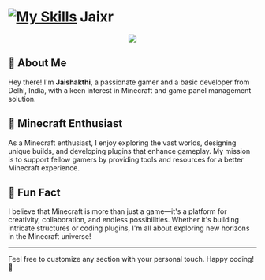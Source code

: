 # [![My Skills](https://skillicons.dev/icons?i=htmx)](https://skillicons.dev) Jaixr

<p align="center">
  <a href="">
    <img src="[https://skillicons.dev/icons?i=discord,cloudflare,github]" />
  </a>
</p>

## 🚀 About Me

Hey there! I'm **Jaishakthi**, a passionate gamer and a basic developer from Delhi, India, with a keen interest in Minecraft and game panel management solution.

## 🏰 Minecraft Enthusiast

As a Minecraft enthusiast, I enjoy exploring the vast worlds, designing unique builds, and developing plugins that enhance gameplay. My mission is to support fellow gamers by providing tools and resources for a better Minecraft experience.

## 🌟 Fun Fact

I believe that Minecraft is more than just a game—it's a platform for creativity, collaboration, and endless possibilities. Whether it's building intricate structures or coding plugins, I'm all about exploring new horizons in the Minecraft universe!

---

Feel free to customize any section with your personal touch. Happy coding! 🚀
